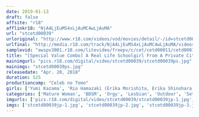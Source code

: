 ```yaml
---
date: 2019-01-13
draft: false
affsite: "r18"
afflinkr18: "NjA4LjEuMS4xLjAuMC4wLjAuMA"
url: "stcetd00039"
urloriginal: "http://www.r18.com/videos/vod/movies/detail/-/id=stcetd00039"
urlfinal: "http://media.r18.com/track/NjA4LjEuMS4xLjAuMC4wLjAuMA/videos/vod/movies/detail/-/id=stcetd00039"
samplevid: "awspv3001.r18.com/litevideo/freepv/c/cet/cetd00011/cetd00011_dmb_w.mp4"
title: "[Special Value Combo] A Real Life Schoolgirl From A Private City School Shameful Exhibitionist Double Pleasure Madam A Fight For The Love Of My Neighbor Yumi Kazama"
mainimgurl: "pics.r18.com/digital/video/stcetd00039/stcetd00039ps.jpg"
mainimgs: "stcetd00039ps.jpg"
releasedate: "Apr. 20, 2018"
duration: 525
productioncomp: "Celeb no Tomo"
girls: ['Yumi Kazama', 'Rio Hamazaki (Erika Morishita, Erika Shinohara)', 'Yu Kawakami (Shizuku Morino)', 'Hitomi Kitagawa', 'Sayuri Takizawa']
categories: ['Mature Woman', 'BDSM', 'Orgy', 'Lesbian', 'Outdoor', 'Set Items']
imgurls: ['pics.r18.com/digital/video/stcetd00039/stcetd00039jp-1.jpg', 'pics.r18.com/digital/video/stcetd00039/stcetd00039jp-2.jpg', 'pics.r18.com/digital/video/stcetd00039/stcetd00039jp-3.jpg', 'pics.r18.com/digital/video/stcetd00039/stcetd00039jp-4.jpg', 'pics.r18.com/digital/video/stcetd00039/stcetd00039jp-5.jpg', 'pics.r18.com/digital/video/stcetd00039/stcetd00039jp-6.jpg', 'pics.r18.com/digital/video/stcetd00039/stcetd00039jp-7.jpg', 'pics.r18.com/digital/video/stcetd00039/stcetd00039jp-8.jpg', 'pics.r18.com/digital/video/stcetd00039/stcetd00039jp-9.jpg', 'pics.r18.com/digital/video/stcetd00039/stcetd00039jp-10.jpg', 'pics.r18.com/digital/video/stcetd00039/stcetd00039jp-11.jpg', 'pics.r18.com/digital/video/stcetd00039/stcetd00039jp-12.jpg', 'pics.r18.com/digital/video/stcetd00039/stcetd00039jp-13.jpg', 'pics.r18.com/digital/video/stcetd00039/stcetd00039jp-14.jpg', 'pics.r18.com/digital/video/stcetd00039/stcetd00039jp-15.jpg', 'pics.r18.com/digital/video/stcetd00039/stcetd00039jp-16.jpg', 'pics.r18.com/digital/video/stcetd00039/stcetd00039jp-17.jpg', 'pics.r18.com/digital/video/stcetd00039/stcetd00039jp-18.jpg', 'pics.r18.com/digital/video/stcetd00039/stcetd00039jp-19.jpg', 'pics.r18.com/digital/video/stcetd00039/stcetd00039jp-20.jpg']
imgs: ['stcetd00039jp-1.jpg', 'stcetd00039jp-2.jpg', 'stcetd00039jp-3.jpg', 'stcetd00039jp-4.jpg', 'stcetd00039jp-5.jpg', 'stcetd00039jp-6.jpg', 'stcetd00039jp-7.jpg', 'stcetd00039jp-8.jpg', 'stcetd00039jp-9.jpg', 'stcetd00039jp-10.jpg', 'stcetd00039jp-11.jpg', 'stcetd00039jp-12.jpg', 'stcetd00039jp-13.jpg', 'stcetd00039jp-14.jpg', 'stcetd00039jp-15.jpg', 'stcetd00039jp-16.jpg', 'stcetd00039jp-17.jpg', 'stcetd00039jp-18.jpg', 'stcetd00039jp-19.jpg', 'stcetd00039jp-20.jpg']
---
```


